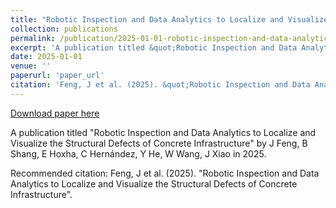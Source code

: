 ```yaml
---
title: "Robotic Inspection and Data Analytics to Localize and Visualize the Structural Defects of Concrete Infrastructure"
collection: publications
permalink: /publication/2025-01-01-robotic-inspection-and-data-analytics-to-localize-and-vi
excerpt: 'A publication titled &quot;Robotic Inspection and Data Analytics to Localize and Visualize the Structural Defects of Concrete Infrastructure&quot; by J Feng, B Shang, E Hoxha, C Hernández, Y He, W Wang, J Xiao in 2025.'
date: 2025-01-01
venue: ''
paperurl: 'paper_url'
citation: 'Feng, J et al. (2025). &quot;Robotic Inspection and Data Analytics to Localize and Visualize the Structural Defects of Concrete Infrastructure&quot;.'
---
```


<a href='paper_url'>Download paper here</a>

A publication titled &quot;Robotic Inspection and Data Analytics to Localize and Visualize the Structural Defects of Concrete Infrastructure&quot; by J Feng, B Shang, E Hoxha, C Hernández, Y He, W Wang, J Xiao in 2025.

Recommended citation: Feng, J et al. (2025). "Robotic Inspection and Data Analytics to Localize and Visualize the Structural Defects of Concrete Infrastructure".